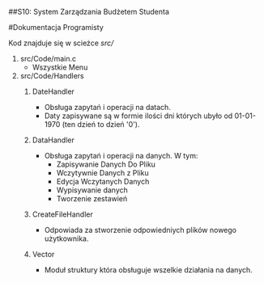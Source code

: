 
##S10: System Zarządzania Budżetem Studenta

#Dokumentacja Programisty


Kod znajduje się w scieżce *src/* 

1. src/Code/main.c
	* Wszystkie Menu
2. src/Code/Handlers
	1. DateHandler
		* Obsługa zapytań i operacji na datach.
		* Daty zapisywane są w formie ilości dni których ubyło od 01-01-1970 (ten dzień to dzień '0').
	2. DataHandler
		* Obsługa zapytań i operacji na danych. W tym:
			* Zapisywanie Danych Do Pliku
			* Wczytywnie Danych z Pliku
			* Edycja Wczytanych Danych
			* Wypisywanie danych 
			* Tworzenie zestawień	
		
	3. CreateFileHandler
		* Odpowiada za stworzenie odpowiedniych plików nowego użytkownika.
	4. Vector
		* Moduł struktury która obsługuje wszelkie działania na danych.
	


